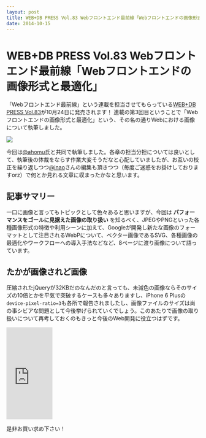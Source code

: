 ```yaml
---
layout: post
title: WEB+DB PRESS Vol.83 Webフロントエンド最前線「Webフロントエンドの画像形式と最適化」
date: 2014-10-15
---
```


# WEB+DB PRESS Vol.83 Webフロントエンド最前線「Webフロントエンドの画像形式と最適化」

「Webフロントエンド最前線」という連載を担当させてもらっている[WEB+DB PRESS Vol.83](http://gihyo.jp/magazine/wdpress/archive/2014/vol83)が10月24日に発売されます！
連載の第3回目ということで「Webフロントエンドの画像形式と最適化」という、その名の通りWebにおける画像について執筆しました。

<img src='/img/posts/wdpress-frontend-series-image/cover.jpg'>

今回は[@ahomu](http://twitter.com/ahomu)氏と共同で執筆しました。各章の担当分担については良いとして、執筆後の体裁をならす作業大変そうだなと心配していましたが、お互いの校正を繰り返しつつ[@inao](http://twitter.com/inao)さんの編集も頂きつつ（毎度ご迷惑をお掛けしておりますorz）で何とか見れる文章に収まったかなと思います。

## 記事サマリー

一口に画像と言ってもトピックとして色々あると思いますが、今回は **パフォーマンスをゴールに見据えた画像の取り扱い** を知るべく、JPEGやPNGといった各種画像形式の特徴や利用シーンに加えて、Googleが開発し新たな画像のフォーマットとして注目されるWebPについて、ベクター画像であるSVG、各種画像の最適化やワークフローへの導入手法などなど、8ページに渡り画像について語っています。

## たかが画像されど画像

圧縮されたjQueryが32KBだのなんだのと言っても、未減色の画像ならそのサイズの10倍とかを平気で突破するケースも多々ありますし、iPhone 6 Plusの`device-pixel-ratio=3`も各所で報告されましたし、画像ファイルのサイズは尚の事シビアな問題として今後挙げられていくでしょう。このあたりで画像の取り扱いについて再考しておくのもきっと今後のWeb開発に役立つはずです。

<iframe src="http://rcm-fe.amazon-adsystem.com/e/cm?t=1000ch-22&o=9&p=8&l=as1&asins=4774167355&ref=qf_sp_asin_til&fc1=000000&IS2=1&lt1=_blank&m=amazon&lc1=0000FF&bc1=000000&bg1=FFFFFF&f=ifr" style="width:120px;height:240px;" scrolling="no" marginwidth="0" marginheight="0" frameborder="0"></iframe>

是非お買い求め下さい！